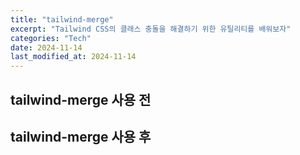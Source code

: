 ```yaml
---
title: "tailwind-merge"
excerpt: "Tailwind CSS의 클래스 충돌을 해결하기 위한 유틸리티를 배워보자"
categories: "Tech"
date: 2024-11-14
last_modified_at: 2024-11-14
---
```


<h2>tailwind-merge 사용 전</h2>

<h2>tailwind-merge 사용 후</h2>
